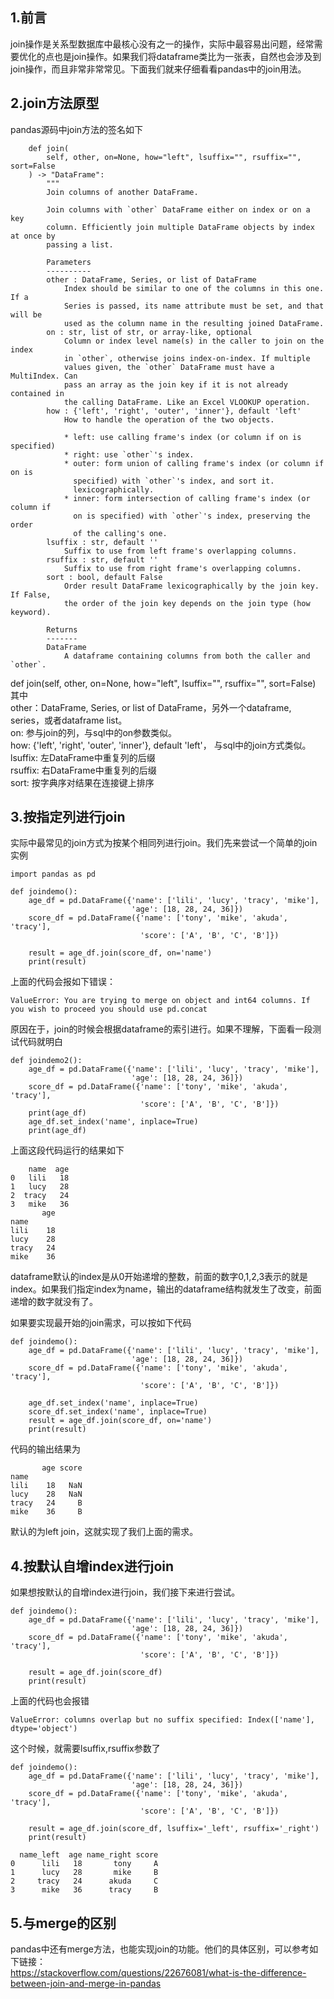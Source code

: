 ## 1.前言
join操作是关系型数据库中最核心没有之一的操作，实际中最容易出问题，经常需要优化的点也是join操作。如果我们将dataframe类比为一张表，自然也会涉及到join操作，而且非常非常常见。下面我们就来仔细看看pandas中的join用法。  

## 2.join方法原型
pandas源码中join方法的签名如下  

```
    def join(
        self, other, on=None, how="left", lsuffix="", rsuffix="", sort=False
    ) -> "DataFrame":
        """
        Join columns of another DataFrame.

        Join columns with `other` DataFrame either on index or on a key
        column. Efficiently join multiple DataFrame objects by index at once by
        passing a list.

        Parameters
        ----------
        other : DataFrame, Series, or list of DataFrame
            Index should be similar to one of the columns in this one. If a
            Series is passed, its name attribute must be set, and that will be
            used as the column name in the resulting joined DataFrame.
        on : str, list of str, or array-like, optional
            Column or index level name(s) in the caller to join on the index
            in `other`, otherwise joins index-on-index. If multiple
            values given, the `other` DataFrame must have a MultiIndex. Can
            pass an array as the join key if it is not already contained in
            the calling DataFrame. Like an Excel VLOOKUP operation.
        how : {'left', 'right', 'outer', 'inner'}, default 'left'
            How to handle the operation of the two objects.

            * left: use calling frame's index (or column if on is specified)
            * right: use `other`'s index.
            * outer: form union of calling frame's index (or column if on is
              specified) with `other`'s index, and sort it.
              lexicographically.
            * inner: form intersection of calling frame's index (or column if
              on is specified) with `other`'s index, preserving the order
              of the calling's one.
        lsuffix : str, default ''
            Suffix to use from left frame's overlapping columns.
        rsuffix : str, default ''
            Suffix to use from right frame's overlapping columns.
        sort : bool, default False
            Order result DataFrame lexicographically by the join key. If False,
            the order of the join key depends on the join type (how keyword).

        Returns
        -------
        DataFrame
            A dataframe containing columns from both the caller and `other`.

```  

 def join(self, other, on=None, how="left", lsuffix="", rsuffix="", sort=False)   
 其中  
 other：DataFrame, Series, or list of DataFrame，另外一个dataframe, series，或者dataframe list。  
 on: 参与join的列，与sql中的on参数类似。  
 how:  {'left', 'right', 'outer', 'inner'}, default 'left'， 与sql中的join方式类似。  
 lsuffix: 左DataFrame中重复列的后缀  
 rsuffix: 右DataFrame中重复列的后缀  
 sort: 按字典序对结果在连接键上排序  

## 3.按指定列进行join
实际中最常见的join方式为按某个相同列进行join。我们先来尝试一个简单的join实例  

```
import pandas as pd

def joindemo():
    age_df = pd.DataFrame({'name': ['lili', 'lucy', 'tracy', 'mike'],
                           'age': [18, 28, 24, 36]})
    score_df = pd.DataFrame({'name': ['tony', 'mike', 'akuda', 'tracy'],
                             'score': ['A', 'B', 'C', 'B']})

    result = age_df.join(score_df, on='name')
    print(result)
```  

上面的代码会报如下错误：  

```
ValueError: You are trying to merge on object and int64 columns. If you wish to proceed you should use pd.concat
```  

原因在于，join的时候会根据dataframe的索引进行。如果不理解，下面看一段测试代码就明白  

```
def joindemo2():
    age_df = pd.DataFrame({'name': ['lili', 'lucy', 'tracy', 'mike'],
                           'age': [18, 28, 24, 36]})
    score_df = pd.DataFrame({'name': ['tony', 'mike', 'akuda', 'tracy'],
                             'score': ['A', 'B', 'C', 'B']})
    print(age_df)
    age_df.set_index('name', inplace=True)
    print(age_df)
```  

上面这段代码运行的结果如下  

```
    name  age
0   lili   18
1   lucy   28
2  tracy   24
3   mike   36
       age
name      
lili    18
lucy    28
tracy   24
mike    36
```  

dataframe默认的index是从0开始递增的整数，前面的数字0,1,2,3表示的就是index。如果我们指定index为name，输出的dataframe结构就发生了改变，前面递增的数字就没有了。  


如果要实现最开始的join需求，可以按如下代码  

```
def joindemo():
    age_df = pd.DataFrame({'name': ['lili', 'lucy', 'tracy', 'mike'],
                           'age': [18, 28, 24, 36]})
    score_df = pd.DataFrame({'name': ['tony', 'mike', 'akuda', 'tracy'],
                             'score': ['A', 'B', 'C', 'B']})

    age_df.set_index('name', inplace=True)
    score_df.set_index('name', inplace=True)
    result = age_df.join(score_df, on='name')
    print(result)
```  

代码的输出结果为  

```
       age score
name            
lili    18   NaN
lucy    28   NaN
tracy   24     B
mike    36     B
```  

默认的为left join，这就实现了我们上面的需求。  

## 4.按默认自增index进行join

如果想按默认的自增index进行join，我们接下来进行尝试。  

```
def joindemo():
    age_df = pd.DataFrame({'name': ['lili', 'lucy', 'tracy', 'mike'],
                           'age': [18, 28, 24, 36]})
    score_df = pd.DataFrame({'name': ['tony', 'mike', 'akuda', 'tracy'],
                             'score': ['A', 'B', 'C', 'B']})

    result = age_df.join(score_df)
    print(result)
```  

上面的代码也会报错  

```
ValueError: columns overlap but no suffix specified: Index(['name'], dtype='object')
```  

这个时候，就需要lsuffix,rsuffix参数了  

```
def joindemo():
    age_df = pd.DataFrame({'name': ['lili', 'lucy', 'tracy', 'mike'],
                           'age': [18, 28, 24, 36]})
    score_df = pd.DataFrame({'name': ['tony', 'mike', 'akuda', 'tracy'],
                             'score': ['A', 'B', 'C', 'B']})

    result = age_df.join(score_df, lsuffix='_left', rsuffix='_right')
    print(result)
```

```
  name_left  age name_right score
0      lili   18       tony     A
1      lucy   28       mike     B
2     tracy   24      akuda     C
3      mike   36      tracy     B
```  

## 5.与merge的区别
pandas中还有merge方法，也能实现join的功能。他们的具体区别，可以参考如下链接：  
https://stackoverflow.com/questions/22676081/what-is-the-difference-between-join-and-merge-in-pandas
